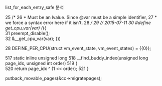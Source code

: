list_for_each_entry_safe 분석


 25 /*
 26  * Must be an lvalue. Since @var must be a simple identifier,
 27  * we force a syntax error here if it isn't.
 28  */
 29 // 2015-07-11
 30 #define get_cpu_var(var) (*({               \
 31     preempt_disable();              \
 32     &__get_cpu_var(var); }))

28 DEFINE_PER_CPU(struct vm_event_state, vm_event_states) = {{0}};

 517 static inline unsigned long
 518 __find_buddy_index(unsigned long page_idx, unsigned int order)
 519 {       
 520         return page_idx ^ (1 << order);
 521 }

putback_movable_pages(&cc->migratepages);
